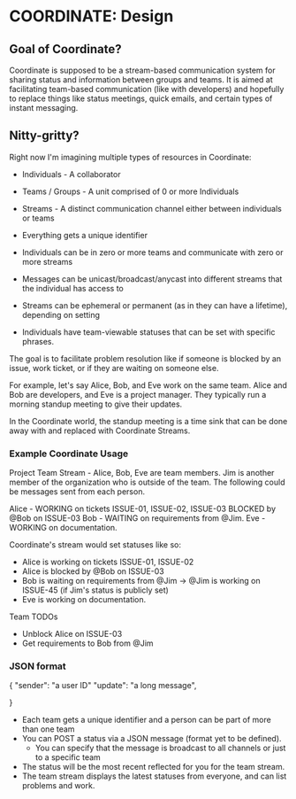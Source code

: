 # COORDINATE: Design

## Goal of Coordinate?

Coordinate is supposed to be a stream-based communication system for sharing status and information between groups and teams. It is aimed at facilitating team-based communication (like with developers) and hopefully to replace things like status meetings, quick emails, and certain types of instant messaging.

## Nitty-gritty?

Right now I'm imagining multiple types of resources in Coordinate:

* Individuals - A collaborator
* Teams / Groups - A unit comprised of 0 or more Individuals
* Streams - A distinct communication channel either between individuals or teams

* Everything gets a unique identifier
* Individuals can be in zero or more teams and communicate with zero or more streams
* Messages can be unicast/broadcast/anycast into different streams that the individual has access to
* Streams can be ephemeral or permanent (as in they can have a lifetime), depending on setting
* Individuals have team-viewable statuses that can be set with specific phrases.

 The goal is to facilitate problem resolution like if someone is blocked by an issue, work ticket, or if they are waiting on someone else.

 For example, let's say Alice, Bob, and Eve work on the same team. Alice and Bob are developers, and Eve is a project manager. They typically run a morning standup meeting to give their updates.

 In the Coordinate world, the standup meeting is a time sink that can be done away with and replaced with Coordinate Streams.

### Example Coordinate Usage

Project Team Stream - Alice, Bob, Eve are team members. Jim is another member of the organization who is outside of the team. The following could be messages sent from each person.

Alice - WORKING on tickets ISSUE-01, ISSUE-02, ISSUE-03
         BLOCKED by @Bob on ISSUE-03
Bob - WAITING on requirements from @Jim.
Eve - WORKING on documentation.

Coordinate's stream would set statuses like so:

* Alice is working on tickets ISSUE-01, ISSUE-02
* Alice is blocked by @Bob on ISSUE-03
* Bob is waiting on requirements from @Jim -> @Jim is working on ISSUE-45 (if Jim's status is publicly set)
* Eve is working on documentation.

Team TODOs

* Unblock Alice on ISSUE-03
* Get requirements to Bob from @Jim

### JSON format

{
    "sender": "a user ID"
    "update": "a long message",

}


* Each team gets a unique identifier and a person can be part of more than one team
* You can POST a status via a JSON message (format yet to be defined).
    * You can specify that the message is broadcast to all channels or just to a specific team
* The status will be the most recent reflected for you for the team stream.
* The team stream displays the latest statuses from everyone, and can list problems and work.
